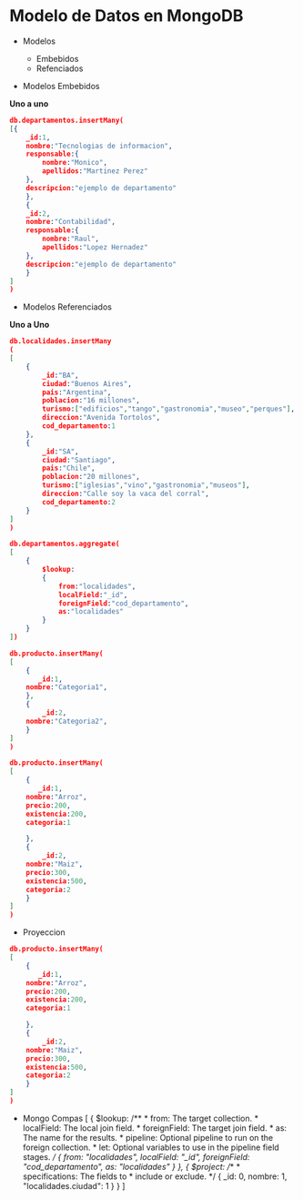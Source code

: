 # Modelo de Datos en MongoDB

- Modelos
    - Embebidos
    - Refenciados


- Modelos Embebidos

**Uno a uno**
```json
db.departamentos.insertMany(
[{
    _id:1,
    nombre:"Tecnologias de informacion",
    responsable:{
        nombre:"Monico",
        apellidos:"Martinez Perez"
    },
    descripcion:"ejemplo de departamento"
    },
    {
    _id:2,
    nombre:"Contabilidad",
    responsable:{
        nombre:"Raul",
        apellidos:"Lopez Hernadez"
    },
    descripcion:"ejemplo de departamento"
    }
]
)
```

- Modelos Referenciados

**Uno a Uno**
```json
db.localidades.insertMany
(
[
    {
        _id:"BA",
        ciudad:"Buenos Aires",
        pais:"Argentina",
        poblacion:"16 millones",
        turismo:["edificios","tango","gastronomia","museo","perques"],
        direccion:"Avenida Tortolos",
        cod_departamento:1
    },
    {
        _id:"SA",
        ciudad:"Santiago",
        pais:"Chile",
        poblacion:"20 millones",
        turismo:["iglesias","vino","gastronomia","museos"],
        direccion:"Calle soy la vaca del corral",
        cod_departamento:2
    }
]
)
```
```json
db.departamentos.aggregate(
[
    {
        $lookup:
        {
            from:"localidades",
            localField:"_id",
            foreignField:"cod_departamento",
            as:"localidades"
        }
    }
])

```


```json
db.producto.insertMany(
[
    {
       _id:1,
    nombre:"Categoria1", 
    },
    {
        _id:2,
    nombre:"Categoria2",
    }
]
)
```



```json
db.producto.insertMany(
[
    {
       _id:1,
    nombre:"Arroz", 
    precio:200,
    existencia:200,
    categoria:1

    },
    {
        _id:2,
    nombre:"Maiz",
    precio:300,
    existencia:500,
    categoria:2
    }
]
)
```
- Proyeccion
```json
db.producto.insertMany(
[
    {
       _id:1,
    nombre:"Arroz", 
    precio:200,
    existencia:200,
    categoria:1

    },
    {
        _id:2,
    nombre:"Maiz",
    precio:300,
    existencia:500,
    categoria:2
    }
]
)
```
- Mongo Compas
[
  {
    $lookup:
      /**
       * from: The target collection.
       * localField: The local join field.
       * foreignField: The target join field.
       * as: The name for the results.
       * pipeline: Optional pipeline to run on the foreign collection.
       * let: Optional variables to use in the pipeline field stages.
       */
      {
        from: "localidades",
        localField: "_id",
        foreignField: "cod_departamento",
        as: "localidades"
      }
  },
  {
    $project:
      /**
       * specifications: The fields to
       *   include or exclude.
       */
      {
        _id: 0,
        nombre: 1,
        "localidades.ciudad": 1
      }
  }
]